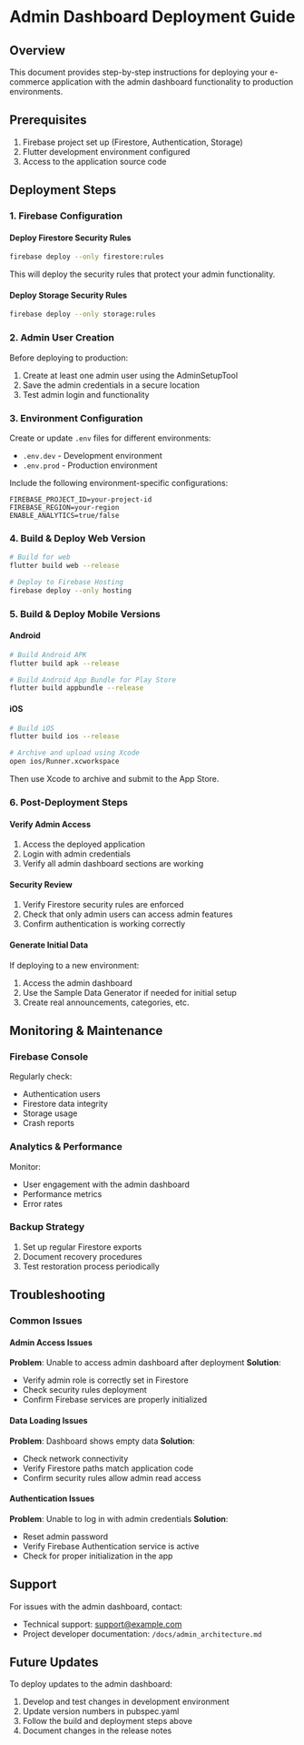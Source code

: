 # Admin Dashboard Deployment Guide

## Overview

This document provides step-by-step instructions for deploying your e-commerce application with the admin dashboard functionality to production environments.

## Prerequisites

1. Firebase project set up (Firestore, Authentication, Storage)
2. Flutter development environment configured
3. Access to the application source code

## Deployment Steps

### 1. Firebase Configuration

#### Deploy Firestore Security Rules

```bash
firebase deploy --only firestore:rules
```

This will deploy the security rules that protect your admin functionality.

#### Deploy Storage Security Rules

```bash
firebase deploy --only storage:rules
```

### 2. Admin User Creation

Before deploying to production:

1. Create at least one admin user using the AdminSetupTool
2. Save the admin credentials in a secure location
3. Test admin login and functionality

### 3. Environment Configuration

Create or update `.env` files for different environments:

- `.env.dev` - Development environment
- `.env.prod` - Production environment

Include the following environment-specific configurations:
```
FIREBASE_PROJECT_ID=your-project-id
FIREBASE_REGION=your-region
ENABLE_ANALYTICS=true/false
```

### 4. Build & Deploy Web Version

```bash
# Build for web
flutter build web --release

# Deploy to Firebase Hosting
firebase deploy --only hosting
```

### 5. Build & Deploy Mobile Versions

#### Android

```bash
# Build Android APK
flutter build apk --release

# Build Android App Bundle for Play Store
flutter build appbundle --release
```

#### iOS

```bash
# Build iOS
flutter build ios --release

# Archive and upload using Xcode
open ios/Runner.xcworkspace
```

Then use Xcode to archive and submit to the App Store.

### 6. Post-Deployment Steps

#### Verify Admin Access

1. Access the deployed application
2. Login with admin credentials
3. Verify all admin dashboard sections are working

#### Security Review

1. Verify Firestore security rules are enforced
2. Check that only admin users can access admin features
3. Confirm authentication is working correctly

#### Generate Initial Data

If deploying to a new environment:

1. Access the admin dashboard
2. Use the Sample Data Generator if needed for initial setup
3. Create real announcements, categories, etc.

## Monitoring & Maintenance

### Firebase Console

Regularly check:
- Authentication users
- Firestore data integrity
- Storage usage
- Crash reports

### Analytics & Performance

Monitor:
- User engagement with the admin dashboard
- Performance metrics
- Error rates

### Backup Strategy

1. Set up regular Firestore exports
2. Document recovery procedures
3. Test restoration process periodically

## Troubleshooting

### Common Issues

#### Admin Access Issues

**Problem**: Unable to access admin dashboard after deployment
**Solution**: 
- Verify admin role is correctly set in Firestore
- Check security rules deployment
- Confirm Firebase services are properly initialized

#### Data Loading Issues

**Problem**: Dashboard shows empty data
**Solution**:
- Check network connectivity
- Verify Firestore paths match application code
- Confirm security rules allow admin read access

#### Authentication Issues

**Problem**: Unable to log in with admin credentials
**Solution**:
- Reset admin password
- Verify Firebase Authentication service is active
- Check for proper initialization in the app

## Support

For issues with the admin dashboard, contact:
- Technical support: support@example.com
- Project developer documentation: `/docs/admin_architecture.md`

## Future Updates

To deploy updates to the admin dashboard:

1. Develop and test changes in development environment
2. Update version numbers in pubspec.yaml
3. Follow the build and deployment steps above
4. Document changes in the release notes
